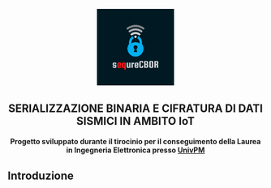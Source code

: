 <p align="center">
<img src="logo.png" width="30%" height="30%">

<div align="center">

## SERIALIZZAZIONE BINARIA E CIFRATURA DI DATI SISMICI IN AMBITO IoT
#### Progetto sviluppato durante il tirocinio per il conseguimento della Laurea in Ingegneria Elettronica presso [UnivPM](https://www.univpm.it/Entra)

</div>

## Introduzione

